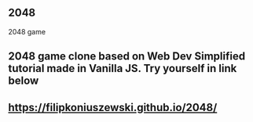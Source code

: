 ## 2048
2048 game

## 2048 game clone based on Web Dev Simplified tutorial made in Vanilla JS. Try yourself in link below

## https://filipkoniuszewski.github.io/2048/
